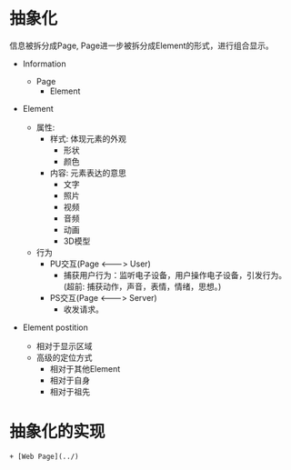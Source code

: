 # 抽象化

信息被拆分成Page, Page进一步被拆分成Element的形式，进行组合显示。

- Information
    - Page
        - Element

- Element
    - 属性: 
        - 样式: 体现元素的外观
            - 形状
            - 颜色
        - 内容: 元素表达的意思
            - 文字
            - 照片
            - 视频
            - 音频
            - 动画
            - 3D模型
    - 行为
        - PU交互(Page <---> User)
            - 捕获用户行为：监听电子设备，用户操作电子设备，引发行为。(超前: 捕获动作，声音，表情，情绪，思想。)
        - PS交互(Page <---> Server)
            - 收发请求。

- Element postition
    - 相对于显示区域
    - 高级的定位方式
        - 相对于其他Element
        - 相对于自身
        - 相对于祖先

# 抽象化的实现
    + [Web Page](../)

